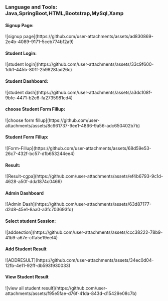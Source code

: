 <h3>Language and Tools: Java,SpringBoot,HTML,Bootstrap,MySql,Xamp </h3> 
<h4>Signup Page:</h4>
![signup page](https://github.com/user-attachments/assets/ad830869-2e4b-4089-9171-5ceb774bf2a9)
<h4>Student Login:</h4>
![student login](https://github.com/user-attachments/assets/33c9f600-1db1-445b-801f-259828fad26c)
<h4>Student Dashboard:</h4>
![student dash](https://github.com/user-attachments/assets/a3dc108f-9bfe-4471-b2e8-fa2735981cd4)
<h4>choose Student Form Fillup:</h4>
![choose form fillup](https://github.com/user-attachments/assets/8c961737-9ee1-4866-9a56-adc650402b7b)
<h4> Student Form Fillup:</h4>
![Form-Fillup](https://github.com/user-attachments/assets/68d59e53-26c7-432f-bc57-d1b653244ee4)
<h4>Result:</h4>
![Result-cgpa](https://github.com/user-attachments/assets/ef4b6793-9c1d-4628-a50f-dda1874c0466)
<h4>Admin Dashboard</h4>
![Admin Dash](https://github.com/user-attachments/assets/63d87177-d2d8-45e1-8aa0-a3fc703693fd)
<h4>Select student Session:</h4>
![addsection](https://github.com/user-attachments/assets/ccc38222-78b9-41b9-a67e-cffa5e19eef4)
<h4>Add Student Result</h4>
![ADDRESULT](https://github.com/user-attachments/assets/34ec0d04-12fb-4e11-92ff-db593f930033)
<h4>View Student Result</h4>
![view all student result](https://github.com/user-attachments/assets/f95e5fae-d76f-41da-843d-d15429e08c7b)



